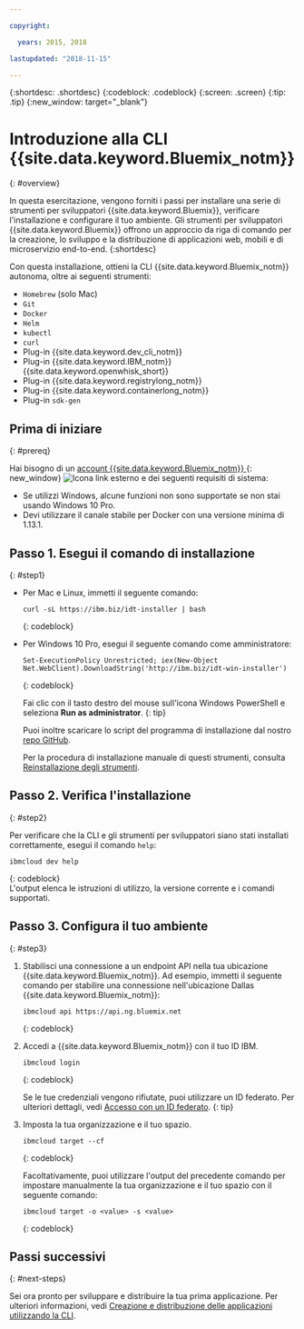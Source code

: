 ```yaml
---

copyright:

  years: 2015, 2018

lastupdated: "2018-11-15"

---
```


{:shortdesc: .shortdesc}
{:codeblock: .codeblock}
{:screen: .screen}
{:tip: .tip}
{:new_window: target="_blank"}

# Introduzione alla CLI {{site.data.keyword.Bluemix_notm}}
{: #overview}

In questa esercitazione, vengono forniti i passi per installare una serie di strumenti per sviluppatori {{site.data.keyword.Bluemix}}, verificare l'installazione e configurare il tuo ambiente. Gli strumenti per sviluppatori {{site.data.keyword.Bluemix}} offrono un approccio da riga di comando per la creazione, lo sviluppo e la distribuzione di applicazioni web, mobili e di microservizio end-to-end.
{:shortdesc}

Con questa installazione, ottieni la CLI {{site.data.keyword.Bluemix_notm}} autonoma, oltre ai seguenti strumenti:

* `Homebrew` (solo Mac)
* `Git`
* `Docker`
* `Helm`
* `kubectl`
* `curl`
* Plug-in {{site.data.keyword.dev_cli_notm}}
* Plug-in {{site.data.keyword.IBM_notm}} {{site.data.keyword.openwhisk_short}}
* Plug-in {{site.data.keyword.registrylong_notm}}
* Plug-in {{site.data.keyword.containerlong_notm}}
* Plug-in `sdk-gen`

## Prima di iniziare
{: #prereq}

Hai bisogno di un [account {{site.data.keyword.Bluemix_notm}} ](https://console.bluemix.net/){: new_window} ![Icona link esterno](../icons/launch-glyph.svg "Icona link esterno") e dei seguenti requisiti di sistema:

* Se utilizzi Windows, alcune funzioni non sono supportate se non stai usando Windows 10 Pro.
* Devi utilizzare il canale stabile per Docker con una versione minima di 1.13.1.

## Passo 1. Esegui il comando di installazione
{: #step1}

* Per Mac e Linux, immetti il seguente comando:

  ```
  curl -sL https://ibm.biz/idt-installer | bash
  ```
  {: codeblock}

* Per Windows 10 Pro, esegui il seguente comando come amministratore:

  ```
  Set-ExecutionPolicy Unrestricted; iex(New-Object Net.WebClient).DownloadString('http://ibm.biz/idt-win-installer')
  ```
  {: codeblock}

  Fai clic con il tasto destro del mouse sull'icona Windows PowerShell e seleziona **Run as administrator**.
  {: tip}

  Puoi inoltre scaricare lo script del programma di installazione dal nostro [repo GitHub](https://github.com/IBM-Cloud/ibm-cloud-developer-tools).

  Per la procedura di installazione manuale di questi strumenti, consulta [Reinstallazione degli strumenti](/docs/cli/ts_createapps.html#appendix).

## Passo 2. Verifica l'installazione
{: #step2}

Per verificare che la CLI e gli strumenti per sviluppatori siano stati installati correttamente, esegui il comando `help`:

```
ibmcloud dev help
```
{: codeblock}
<br>
L'output elenca le istruzioni di utilizzo, la versione corrente e i comandi supportati.

## Passo 3. Configura il tuo ambiente
{: #step3}

1. Stabilisci una connessione a un endpoint API nella tua ubicazione {{site.data.keyword.Bluemix_notm}}. Ad esempio, immetti il seguente comando per stabilire una connessione nell'ubicazione Dallas {{site.data.keyword.Bluemix_notm}}:

	```
	ibmcloud api https://api.ng.bluemix.net
	```
	{: codeblock}

2. Accedi a {{site.data.keyword.Bluemix_notm}} con il tuo ID IBM.

	```
	ibmcloud login
	```
	{: codeblock}
    <br>

	Se le tue credenziali vengono rifiutate, puoi utilizzare un ID federato. Per ulteriori dettagli, vedi [Accesso con un ID federato](/docs/iam/login_fedid.html#federated_id).
	{: tip}

3. Imposta la tua organizzazione e il tuo spazio.

	```
	ibmcloud target --cf
	```
	{: codeblock}

	Facoltativamente, puoi utilizzare l'output del precedente comando per impostare manualmente la tua organizzazione e il tuo spazio con il seguente comando:

	```
	ibmcloud target -o <value> -s <value>
	```
	{: codeblock}

## Passi successivi
{: #next-steps}

Sei ora pronto per sviluppare e distribuire la tua prima applicazione. Per ulteriori informazioni, vedi [Creazione e distribuzione delle applicazioni utilizzando la CLI](/docs/apps/create-deploy-cli.html).
